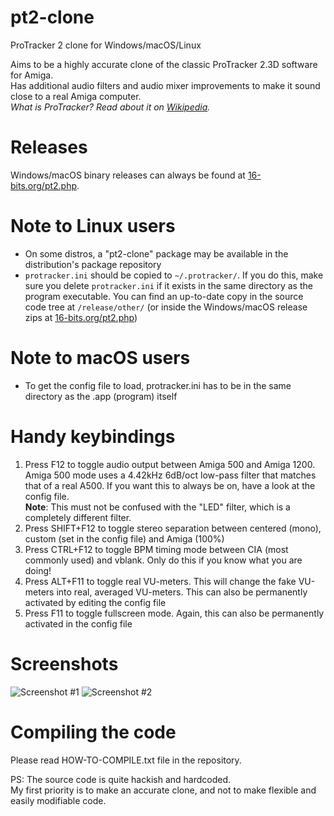 # pt2-clone
ProTracker 2 clone for Windows/macOS/Linux

Aims to be a highly accurate clone of the classic ProTracker 2.3D software for Amiga. \
Has additional audio filters and audio mixer improvements to make it sound close to a real Amiga computer. \
*What is ProTracker? Read about it on [Wikipedia](https://en.wikipedia.org/wiki/ProTracker).*


# Releases
Windows/macOS binary releases can always be found at [16-bits.org/pt2.php](https://16-bits.org/pt2.php).

# Note to Linux users
- On some distros, a "pt2-clone" package may be available in the distribution's package repository
- `protracker.ini` should be copied to `~/.protracker/`. If you do this, make sure you delete `protracker.ini` if it exists in the same directory as the program executable. You can find an up-to-date copy in the source code tree at `/release/other/` (or inside the Windows/macOS release zips at [16-bits.org/pt2.php](https://16-bits.org/pt2.php))

# Note to macOS users
- To get the config file to load, protracker.ini has to be in the same directory as the .app (program) itself

# Handy keybindings
1) Press F12 to toggle audio output between Amiga 500 and Amiga 1200. Amiga 500 mode uses a 4.42kHz 6dB/oct low-pass filter that matches that of a real A500.
If you want this to always be on, have a look at the config file. \
__Note__: This must not be confused with the "LED" filter, which is a completely different filter.
2) Press SHIFT+F12 to toggle stereo separation between centered (mono), custom (set in the config file) and Amiga (100%)
3) Press CTRL+F12 to toggle BPM timing mode between CIA (most commonly used) and vblank. Only do this if you know what
you are doing!
4) Press ALT+F11 to toggle real VU-meters. This will change the fake VU-meters into real, averaged VU-meters.
This can also be permanently activated by editing the config file
5) Press F11 to toggle fullscreen mode. Again, this can also be permanently activated in the config file

# Screenshots

![Screenshot #1](https://16-bits.org/pt2-clone-1.png)
![Screenshot #2](https://16-bits.org/pt2-clone-2.png)


# Compiling the code
Please read HOW-TO-COMPILE.txt file in the repository.

PS: The source code is quite hackish and hardcoded. \
My first priority is to make an accurate clone, and not to make flexible and easily modifiable code.
